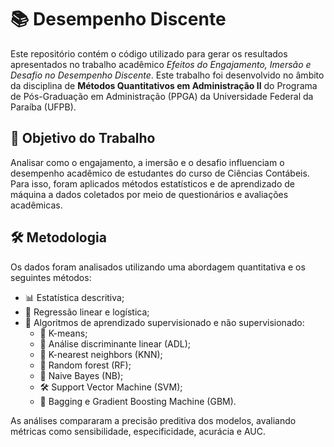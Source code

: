 # 📚 Desempenho Discente

Este repositório contém o código utilizado para gerar os resultados apresentados no trabalho acadêmico *Efeitos do Engajamento, Imersão e Desafio no Desempenho Discente*. Este trabalho foi desenvolvido no âmbito da disciplina de **Métodos Quantitativos em Administração II** do Programa de Pós-Graduação em Administração (PPGA) da Universidade Federal da Paraíba (UFPB).

## 🎯 Objetivo do Trabalho

Analisar como o engajamento, a imersão e o desafio influenciam o desempenho acadêmico de estudantes do curso de Ciências Contábeis. Para isso, foram aplicados métodos estatísticos e de aprendizado de máquina a dados coletados por meio de questionários e avaliações acadêmicas.

## 🛠️ Metodologia

Os dados foram analisados utilizando uma abordagem quantitativa e os seguintes métodos:
- 📊 Estatística descritiva;
- 🔢 Regressão linear e logística;
- 🤖 Algoritmos de aprendizado supervisionado e não supervisionado:
  - 📍 K-means;
  - 🧮 Análise discriminante linear (ADL);
  - 📏 K-nearest neighbors (KNN);
  - 🌳 Random forest (RF);
  - 🎲 Naive Bayes (NB);
  - 🛠️ Support Vector Machine (SVM);
  - 🧩 Bagging e Gradient Boosting Machine (GBM).

As análises compararam a precisão preditiva dos modelos, avaliando métricas como sensibilidade, especificidade, acurácia e AUC.

